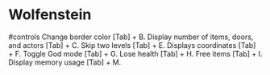 # Wolfenstein


#controls
Change border color [Tab] + B. Display number of items, doors, and actors [Tab] + C. Skip two levels [Tab] + E. Displays coordinates [Tab] + F. Toggle God mode [Tab] + G. Lose health [Tab] + H. Free items [Tab] + I. Display memory usage [Tab] + M.
